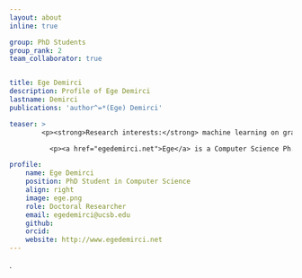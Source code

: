 ```yaml
---
layout: about
inline: true

group: PhD Students
group_rank: 2
team_collaborator: true


title: Ege Demirci
description: Profile of Ege Demirci
lastname: Demirci
publications: 'author^=*(Ege) Demirci'

teaser: >
        <p><strong>Research interests:</strong> machine learning on graphs, network science, causal inference, applied machine learning</p>

          <p><a href="egedemirci.net">Ege</a> is a Computer Science Ph.D. student at UC Santa Barbara. He earned his bachelor's degree in Computer Science and Engineering from Sabanci University. His research focuses on various applications of graph machine learning on interdisciplinary domains. Previously, he worked on causal inference, social networks, and computational social sciences. He is also interested in graph-based techniques that integrate with large language models. </p>

profile:
    name: Ege Demirci
    position: PhD Student in Computer Science
    align: right
    image: ege.png
    role: Doctoral Researcher
    email: egedemirci@ucsb.edu
    github: 
    orcid: 
    website: http://www.egedemirci.net
---
```

.
